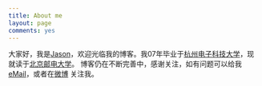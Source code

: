 ```yaml
---
title: About me
layout: page
comments: yes
---
```

  
大家好，我是[Jason](http://linsword20.info/about)，欢迎光临我的博客。我07年毕业于[杭州电子科技大学](http://www.hdu.edu.cn/)，现就读于[北京邮电大学](http://www.bupt.edu.cn/)。
博客仍在不断完善中，感谢关注，如有问题可以给我[eMail](http://weibo.com/linsword20)，或者在[微博](http://weibo.com/linsword20) 关注我。 
